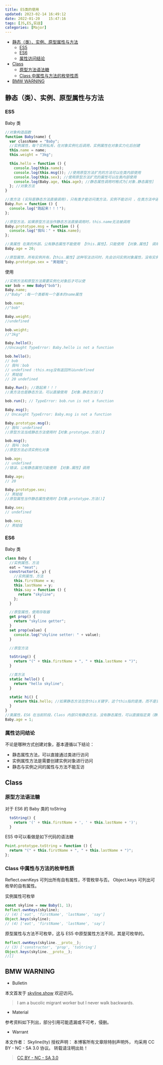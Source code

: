 ```yaml
---
title: ES类的使用
updated: 2023-02-14	16:49:12
date: 2022-01-20	15:47:16
tags: [JS,ES,实战]
categories: [Major]
---
```

            
            

<!-- @import "[TOC]" {cmd="toc" depthFrom=1 depthTo=6 orderedList=false} -->

<!-- code_chunk_output -->

  - [静态（类）、实例、原型属性与方法](#静态类实例原型属性与方法)
    - [ES5](#es5)
    - [ES6](#es6)
    - [属性访问结论](#属性访问结论)
  - [Class](#class)
    - [原型方法语法糖](#原型方法语法糖)
    - [Class 中属性与方法的枚举性质](#class-中属性与方法的枚举性质)
  - [BMW WARNING](#bmw-warning)

<!-- /code_chunk_output -->

## 静态（类）、实例、原型属性与方法

### ES5

Baby 类

```js
//对象构造函数
function Baby(name) {
  var className = "Baby";
  //实例属性，每个实例私有，在对象实例化后调用，实例属性在对象实力化后创建
  this.name = name;
  this.weight = "3kg";

  this.hello = function () {
    console.log(this.name);
    console.log(this.msg()); //使用原型方法扩充的方法可以在类内部使用
    console.log(this.sex); //使用原型方法扩充的属性可以在类内部使用
    console.log(Baby.age, this.age); //静态属性调用时格式为[对象.静态属性]
  }; //对象方法
}

//类方法 (实际是静态方法直接调用)，只有类才能访问类方法，实例不能访问 ，在类方法中通过this只能访问类属性不能访问其他属性，即在本例中，Run方法只能访问到this.age
Baby.Run = function () {
  console.log("跑起来！！！");
};

//原型方法，如果原型方法当作静态方法直接调用时，this.name无法被调用
Baby.prototype.msg = function () {
  console.log("我叫：" + this.name);
};

//类属性 在类的外部。公有静态属性不能使用 【this.属性】，只能使用 【对象.属性】 调用，只有类才能访问类属性，实例不能访问
Baby.age = 20;

//原型属性，所有实例共有，【this.属性】这种写法访问时，先会访问实例对象属性，没有实例对象属性就会访问原型属性 ，也可以当成公有静态属性使用【对象.prototype.原型属性。
Baby.prototype.sex = "男娃娃";
```

使用

```js
//实例方法和原型方法需要实例化对象后才可以使
var bob = new Baby("bob");
Baby.name;
//"Baby" :每一个类都有一个基本的name属性

bob.name;
//"bob"

Baby.weight;
//undefined

bob.weight;
//"3kg"

Baby.hello();
//Uncaught TypeError: Baby.hello is not a function

bob.hello();
// bob
// 我叫：bob
// undefined :this.msg没有返回所以undefined
// 男娃娃
// 20 undefined

Baby.Run(); //跑起来！！！
//类方法也是静态方法，可以直接使用 【对象.静态方法()】

bob.run(); // TypeError: bob.run is not a function

Baby.msg();
// Uncaught TypeError: Baby.msg is not a function

Baby.prototype.msg();
// 我叫：undefined
//原型方法当成静态方法使用时【对象.prototype.方法()】

bob.msg();
// 我叫：bob
//原型方法必须实例化对象

bob.age;
// undefined
//错误，公有静态属性只能使用 【对象.属性】调用

Baby.age;
// 20

Baby.prototype.sex;
// 男娃娃
//原型属性当作静态属性使用时【对象.prototype.方法()】

Baby.sex;
// undefined

bob.sex;
// 男娃娃
```

### ES6
<!--more-->

Baby 类

```js
class Baby {
  //实例属性、方法
  eat = "meat";
  constructor(x, y) {
    //实例属性、方法
    this.firstName = x;
    this.lastName = y;
    this.say = function () {
      return "skyline";
    };
  }

  //原型属性，使用存取器
  get prop() {
    return "skyline getter";
  }
  set prop(value) {
    console.log("skyline setter: " + value);
  }

  //原型方法

  toString() {
    return "(" + this.firstName + ", " + this.lastName + ")";
  }

  //类方法
  static hello() {
    return "hello skyline";
  }

  static hi() {
    return this.hello; //如果静态方法包含this关键字，这个this指的是类，而不是实例
  }
}
//类属性，ES6 在当前阶段，Class 内部只有静态方法，没有静态属性，可以直接指定类（静态）属性
Baby.age = 1;
```

### 属性访问结论

不论是哪种方式创建对象，基本遵循以下结论：

- 静态属性方法，可以直接通过类进行访问
- 实例属性方法是需要创建实例对象进行访问
- 静态与实例之间的属性与方法不能互访

## Class

### 原型方法语法糖

对于 ES6 的 Baby 类的 toString

```js
  toString() {
    return '(' + this.firstName + ', ' + this.lastName + ')';
  }
```

ES5 中可以看做是如下代码的语法糖

```js
Point.prototype.toString = function () {
  return "(" + this.firstName + ", " + this.lastName + ")";
};
```

### Class 中属性与方法的枚举性质

Reflect.ownKeys 可列出所有自有属性，不管枚举与否。
Object.keys 可列出可枚举的自有属性。

实例属性可枚举

```js
const skyline = new Baby(1, 1);
Reflect.ownKeys(skyline);
// (4) ['eat', 'firstName', 'lastName', 'say']
Object.keys(skyline);
// (4) ['eat', 'firstName', 'lastName', 'say']
```

原型属性与方法不可枚举，这与 ES5 中原型属性方法不同，其是可枚举的。

```js
Reflect.ownKeys(skyline.__proto__);
// (3) ['constructor', 'prop', 'toString']
Object.keys(skyline.__proto__);
//[]
```

## BMW WARNING

- Bulletin

本文首发于 [skyline.show](http://www.skyline.show)  欢迎访问。

> I am a bucolic migrant worker but I never walk backwards.

- Material

参考资料如下列出，部分引用可能遗漏或不可考，侵删。

>

- Warrant

本文作者： Skyline(lty)
授权声明： 本博客所有文章除特别声明外， 均采用 CC BY - NC - SA 3.0 协议。 转载请注明出处！

> [CC BY - NC - SA 3.0](https://creativecommons.org/licenses/by-nc-sa/3.0/deed.zh)
